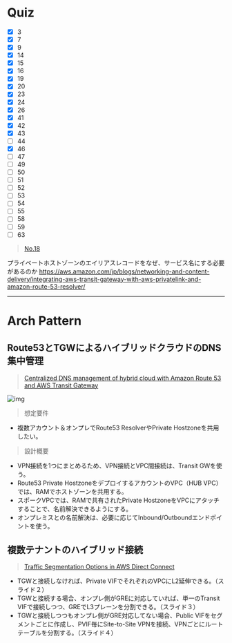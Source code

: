 # Quiz

- [x] 3
- [x] 7
- [x] 9
- [x] 14
- [x] 15
- [x] 16
- [x] 19
- [x] 20
- [x] 23
- [x] 24
- [x] 26
- [x] 41
- [x] 42
- [x] 43
- [ ] 44
- [x] 46
- [ ] 47
- [ ] 49
- [ ] 50
- [ ] 51
- [ ] 52
- [ ] 53
- [ ] 54
- [ ] 55
- [ ] 58
- [ ] 59
- [ ] 63

> [No.18](https://www.whizlabs.com/learn/course/aws-advanced-networking-speciality/195/quiz/59967/Practice/start)

プライベートホストゾーンのエイリアスレコードをなぜ、サービス名にする必要があるのか
https://aws.amazon.com/jp/blogs/networking-and-content-delivery/integrating-aws-transit-gateway-with-aws-privatelink-and-amazon-route-53-resolver/

***

# Arch Pattern
## Route53とTGWによるハイブリッドクラウドのDNS集中管理
> [Centralized DNS management of hybrid cloud with Amazon Route 53 and AWS Transit Gateway](https://aws.amazon.com/jp/blogs/networking-and-content-delivery/centralized-dns-management-of-hybrid-cloud-with-amazon-route-53-and-aws-transit-gateway/)

![img](https://d2908q01vomqb2.cloudfront.net/5b384ce32d8cdef02bc3a139d4cac0a22bb029e8/2019/05/03/image1-1.png)

> 想定要件
- 複数アカウント＆オンプレでRoute53 ResolverやPrivate Hostzoneを共用したい。

> 設計概要
- VPN接続を1つにまとめるため、VPN接続とVPC間接続は、Transit GWを使う。
- Route53 Private HostzoneをデプロイするアカウントのVPC（HUB VPC）では、RAMでホストゾーンを共用する。
- スポークVPCでは、RAMで共有されたPrivate HostzoneをVPCにアタッチすることで、名前解決できるようにする。
- オンプレミスとの名前解決は、必要に応じてInbound/Outboundエンドポイントを使う。

## 複数テナントのハイブリッド接続
> [Traffic Segmentation Options in AWS Direct Connect](https://d1.awsstatic.com/architecture-diagrams/ArchitectureDiagrams/traffic-segmentation-aws-direct-connect-ra.pdf)

- TGWと接続しなければ、Private VIFでそれぞれのVPCにL2延伸できる。（スライド２）
- TGWと接続する場合、オンプレ側がGREに対応していれば、単一のTransit VIFで接続しつつ、GREでL3プレーンを分割できる。（スライド３）
- TGWと接続しつつもオンプレ側がGRE対応してない場合、Public VIFをセグメントごとに作成し、PVIF毎にSite-to-Site VPNを接続、VPNごとにルートテーブルを分割する。（スライド４）

